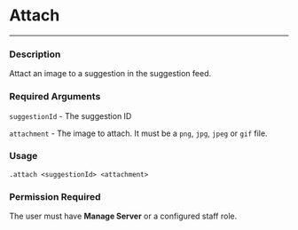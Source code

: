 # Attach
---
### Description
Attact an image to a suggestion in the suggestion feed.
### Required Arguments
`suggestionId` - The suggestion ID

`attachment` - The image to attach. It must be a `png`, `jpg`, `jpeg` or `gif` file.
### Usage
```
.attach <suggestionId> <attachment>
```
### Permission Required
The user must have **Manage Server** or a configured staff role.
